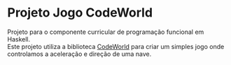 # Projeto Jogo CodeWorld
Projeto para o componente curricular de programação funcional em Haskell.  
Este projeto utiliza a biblioteca [CodeWorld](https://code.world/haskell#) para criar um simples jogo onde controlamos a aceleração e direção de uma nave.
